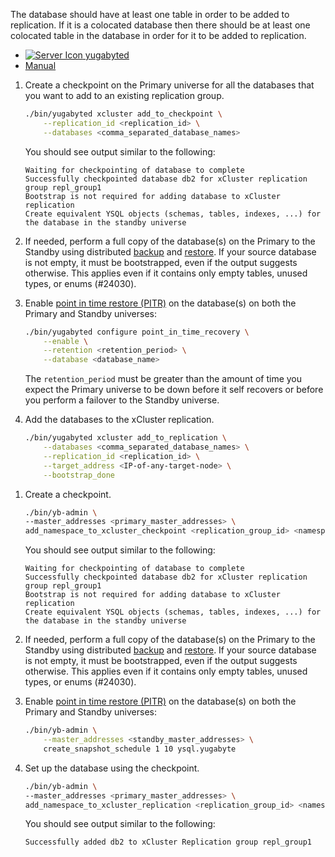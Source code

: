 <!--
+++
private = true
block_indexing = true
+++
-->

The database should have at least one table in order to be added to replication. If it is a colocated database then there should be at least one colocated table in the database in order for it to be added to replication.

<ul class="nav nav-tabs-alt nav-tabs-yb custom-tabs">
  <li>
    <a href="#yugabyted-add-db" class="nav-link active" id="yugabyted-add-db-tab" data-bs-toggle="tab"
      role="tab" aria-controls="yugabyted-add-db" aria-selected="true">
      <img src="/icons/database.svg" alt="Server Icon">
      yugabyted
    </a>
  </li>
  <li>
    <a href="#local-add-db" class="nav-link" id="local-add-db-tab" data-bs-toggle="tab"
      role="tab" aria-controls="local-add-db" aria-selected="false">
      <i class="icon-shell"></i>
      Manual
    </a>
  </li>
</ul>
<div class="tab-content">
  <div id="yugabyted-add-db" class="tab-pane fade show active" role="tabpanel" aria-labelledby="yugabyted-add-db-tab">

<!-- YugabyteD Add DB -->
1. Create a checkpoint on the Primary universe for all the databases that you want to add to an existing replication group.

    ```sh
    ./bin/yugabyted xcluster add_to_checkpoint \
        --replication_id <replication_id> \
        --databases <comma_separated_database_names>
    ```

    You should see output similar to the following:

    ```output
    Waiting for checkpointing of database to complete
    Successfully checkpointed database db2 for xCluster replication group repl_group1
    Bootstrap is not required for adding database to xCluster replication
    Create equivalent YSQL objects (schemas, tables, indexes, ...) for the database in the standby universe
    ```

1. If needed, perform a full copy of the database(s) on the Primary to the Standby using distributed [backup](../../../../reference/configuration/yugabyted/#backup) and [restore](../../../../reference/configuration/yugabyted/#restore). If your source database is not empty, it must be bootstrapped, even if the output suggests otherwise. This applies even if it contains only empty tables, unused types, or enums (#24030).

1. Enable [point in time restore (PITR)](../../../../manage/backup-restore/point-in-time-recovery/) on the database(s) on both the Primary and Standby universes:

    ```sh
    ./bin/yugabyted configure point_in_time_recovery \
        --enable \
        --retention <retention_period> \
        --database <database_name>
    ```

    The `retention_period` must be greater than the amount of time you expect the Primary universe to be down before it self recovers or before you perform a failover to the Standby universe.

1. Add the databases to the xCluster replication.

    ```sh
    ./bin/yugabyted xcluster add_to_replication \
        --databases <comma_separated_database_names> \
        --replication_id <replication_id> \
        --target_address <IP-of-any-target-node> \
        --bootstrap_done
    ```

  </div>

  <div id="local-add-db" class="tab-pane fade " role="tabpanel" aria-labelledby="local-add-db-tab">

<!-- Manual Add DB -->

1. Create a checkpoint.

    ```sh
    ./bin/yb-admin \
    --master_addresses <primary_master_addresses> \
    add_namespace_to_xcluster_checkpoint <replication_group_id> <namespace_name>
    ```

    You should see output similar to the following:

    ```output
    Waiting for checkpointing of database to complete
    Successfully checkpointed database db2 for xCluster replication group repl_group1
    Bootstrap is not required for adding database to xCluster replication
    Create equivalent YSQL objects (schemas, tables, indexes, ...) for the database in the standby universe
    ```

1. If needed, perform a full copy of the database(s) on the Primary to the Standby using distributed [backup](../../../../reference/configuration/yugabyted/#backup) and [restore](../../../../reference/configuration/yugabyted/#restore). If your source database is not empty, it must be bootstrapped, even if the output suggests otherwise. This applies even if it contains only empty tables, unused types, or enums (#24030).

1. Enable [point in time restore (PITR)](../../../../manage/backup-restore/point-in-time-recovery/) on the database(s) on both the Primary and Standby universes:

    ```sh
    ./bin/yb-admin \
        --master_addresses <standby_master_addresses> \
        create_snapshot_schedule 1 10 ysql.yugabyte
    ```

1. Set up the database using the checkpoint.

    ```sh
    ./bin/yb-admin \
    --master_addresses <primary_master_addresses> \
    add_namespace_to_xcluster_replication <replication_group_id> <namespace_name> <standby_master_addresses>
    ```

    You should see output similar to the following:

    ```output
    Successfully added db2 to xCluster Replication group repl_group1
    ```

  </div>
</div>
